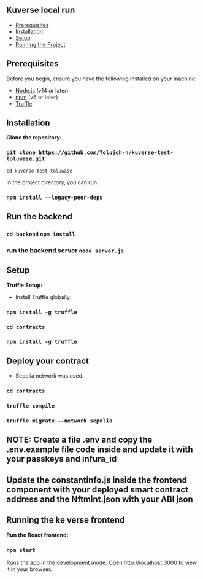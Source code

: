 ## Kuverse local run

- [Prerequisites](#prerequisites)
- [Installation](#installation)
- [Setup](#setup)
- [Running the Project](#running-the-project)

## Prerequisites

Before you begin, ensure you have the following installed on your machine:

- [Node.js](https://nodejs.org/) (v14 or later)
- [npm](https://www.npmjs.com/) (v6 or later)
- [Truffle](https://www.trufflesuite.com/truffle)

## Installation

**Clone the repository:**

### `git clone https://github.com/Tolujoh-n/kuverse-test-toluwase.git`

`cd kuverse-test-toluwase`

In the project directory, you can run:

### `npm install --legacy-peer-deps`

## Run the backend

### `cd backend` `npm install`

### run the backend server `node server.js`

## Setup

**Truffle Setup:**

- Install Truffle globally:

### `npm install -g truffle`

### `cd contracts`

### `npm install -g truffle`

## Deploy your contract
- Sepolia network was used.

### `cd contracts`

### `truffle compile`

### `truffle migrate --network sepolia`

## NOTE: Create a file .env and copy the .env.example file code inside and update it with your passkeys and infura_id

## Update the constantinfo.js inside the frontend component with your deployed smart contract address and the Nftmint.json with your ABI json

## Running the ke verse frontend

**Run the React frontend:**

### `npm start`

Runs the app in the development mode.
Open [http://localhost:3000](http://localhost:3000) to view it in your browser.
